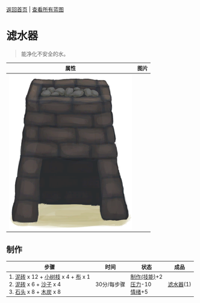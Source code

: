 [返回首页](index.md)   |  [查看所有蓝图](blueprint.md)
# 滤水器  
> 能净化不安全的水。  
  
  属性  |   图片   
 ----  |  ----:   
   |  ![](Sprite/WaterFilter.png)   
  
## 制作  
步骤  |  时间  |  状态  |  成品  
----  |  ----  |  ----  |  ----  
1. [泥砖](MudBrick.md) x 12 + [小树枝](Sticks.md) x 4 + [布](Cloth.md) x 1<br>2. [泥砖](MudBrick.md) x 6 + [沙子](Sand.md) x 4<br>3. [石头](Stone.md) x 8 + [木炭](Charcoal.md) x 8  |  30分/每步骤  |  [制作(技能)](Skill_Crafting.md)+2<br>[压力](Stress.md)-10<br>[情绪](Morale.md)+5  |  [滤水器](WaterFilter.md)(1)  
